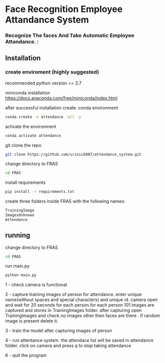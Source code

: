 # Face Recognition Employee Attandance System

### Recognize The faces And Take Automatic Employee Attandance. :

## Installation

### create enviroment (highly suggested)

recommended python version == 3.7

miniconda installation
https://docs.anaconda.com/free/miniconda/index.html

after successful installation create. conda environment
```bash
conda create -n attendance -all -y
```

activate the environment
```bash
conda activate attendance
```


git clone the repo

```bash
git clone https://github.com/srinick007/attendance_system.git
```

change directory to FRAS

```bash
cd FRAS
```

install requirements
```bash
pip install -r requirements.txt
```

create three folders inside FRAS with the following names:

```bash
TrainingImage
ImagesUnknown
Attendance
```


## running

change directory to FRAS
```bash
cd FRAS
```
run main.py

```bash
python main.py
```


1 - check camera is functional

2 - capture training images of person for attendance. enter unique name(without spaces and special characters) and unique id.
    camera open and wait for 20 seconds for each person.for each person 101 images are captured and stores in TrainingImages folder. after capturing open TrainingImages and check no images other then faces are there . if random image is present delete it.

3 - train the model after capturing images of person

4 - run attentance system. the attendace list will be saved in attendance folder. click on camera and press q to stop taking attendance

6 - quit the program

